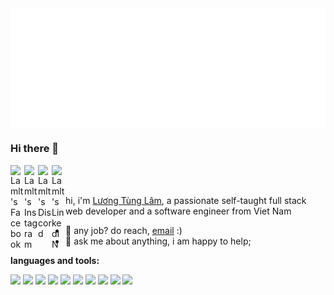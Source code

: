 <img src="./assets/svg/header-top.svg" align="center" alt="Luong Tung Lam">

### Hi there 👋

<a href="https://www.facebook.com/lamlt810/">
  <img align="left" alt="Lamlt's Facebook" width="22px" src="https://cdn1.iconfinder.com/data/icons/social-media-2285/512/Colored_Facebook3_svg-128.png" />
</a>
<a href="https://www.instagram.com/gnoulaw/">
  <img align="left" alt="Lamlt's Instagram" width="22px" src="https://cdn2.iconfinder.com/data/icons/social-media-2285/512/1_Instagram_colored_svg_1-128.png" />
</a>
<a href="https://discord.com/users/717742943028379698">
  <img align="left" alt="Lamlt's Discord" width="22px" src="https://cdn3.iconfinder.com/data/icons/social-network-flat-3/100/Discord-128.png" />
</a>
<a href="https://www.linkedin.com/">
  <img align="left" alt="Lamlt's LinkedIN" width="22px" src="https://cdn2.iconfinder.com/data/icons/social-media-2285/512/1_Linkedin_unofficial_colored_svg-128.png" />
</a>

<br>
<br>

hi, i'm [Lương Tùng Lâm](https://www.facebook.com/lamlt810), a passionate self-taught full stack web developer and a
software engineer from Viet Nam

- 💼 any job? do reach, [email](mailto:ltlam.bkap@gmail.com) :)
- 💬 ask me about anything, i am happy to help;

**languages and tools:**

<code><img height="20" src="https://cdn2.iconfinder.com/data/icons/designer-skills/128/code-programming-javascript-software-develop-command-language-128.png"></code>
<code><img height="20" src="https://cdn4.iconfinder.com/data/icons/logos-and-brands/512/21_Angular_logo_logos-128.png"></code>
<code><img height="20" src="https://cdn0.iconfinder.com/data/icons/logos-brands-in-colors/128/react_color-128.png"></code>
<code><img height="20" src="https://cdn2.iconfinder.com/data/icons/amazon-aws-stencils/100/SDKs_copy_nodeJS-128.png"></code>
<code><img height="20" src="https://cdn4.iconfinder.com/data/icons/logos-and-brands/512/181_Java_logo_logos-128.png"></code>
<code><img height="20" src="https://cdn2.iconfinder.com/data/icons/boxicons-logos/24/bxl-spring-boot-256.png"></code>
<code><img height="20" src="https://cdn4.iconfinder.com/data/icons/logos-3/181/MySQL-128.png"></code>
<code><img height="20" src="https://cdn4.iconfinder.com/data/icons/flat-brand-logo-2/512/oracle-128.png"></code>
<code><img height="20" src="https://cdn4.iconfinder.com/data/icons/google-i-o-2016/512/google_firebase-2-128.png"></code>
<code><img height="20" src="https://cdn3.iconfinder.com/data/icons/social-media-2169/24/social_media_social_media_logo_git-128.png"></code>
